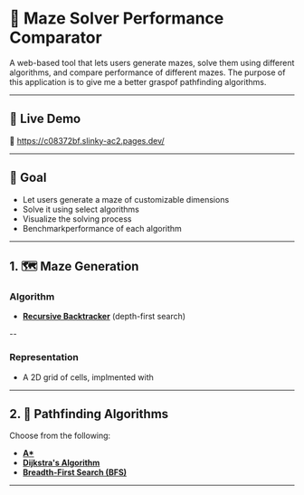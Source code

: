 # 🧩 Maze Solver Performance Comparator

A web-based tool that lets users generate mazes, solve them using different algorithms, and compare performance of different mazes. The purpose of this application is to give me a better graspof pathfinding algorithms.

---

## 🚀 Live Demo

🔗 https://c08372bf.slinky-ac2.pages.dev/

---

## 🎯 Goal

- Let users generate a maze of customizable dimensions  
- Solve it using select algorithms  
- Visualize the solving process
- Benchmarkperformance of each algorithm

---

## 1. 🗺️ Maze Generation

### Algorithm
- [**Recursive Backtracker**](https://en.wikipedia.org/wiki/Maze_generation_algorithm#Recursive_backtracker) (depth-first search)

-- 

### Representation
- A 2D grid of cells, implmented with <canvas>

---

## 2. 🤖 Pathfinding Algorithms

Choose from the following:

- [**A\***](https://en.wikipedia.org/wiki/A*_search_algorithm)  
- [**Dijkstra's Algorithm**](https://en.wikipedia.org/wiki/Dijkstra%27s_algorithm)  
- [**Breadth-First Search (BFS)**](https://en.wikipedia.org/wiki/Breadth-first_search)

---



